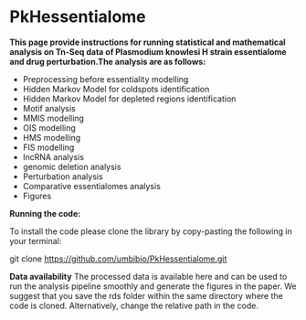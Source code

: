 # PkHessentialome
**This page provide instructions for running statistical and mathematical analysis on Tn-Seq data of Plasmodium knowlesi H strain essentialome and drug perturbation.The analysis are as follows:**

- Preprocessing before essentiality modelling
- Hidden Markov Model for coldspots identification
- Hidden Markov Model for depleted regions identification
- Motif analysis
- MMIS modelling
- OIS modelling
- HMS modelling
- FIS modelling
- lncRNA analysis
- genomic deletion analysis
- Perturbation analysis
- Comparative essentialomes analysis
- Figures

**Running the code:**

To install the code please clone the library by copy-pasting the following in your terminal:

git clone https://github.com/umbibio/PkHessentialome.git

**Data availability**
The processed data is available here and can be used to run the analysis pipeline smoothly and generate the figures in the paper. We suggest that you save the rds folder within the same directory where the code is cloned. Alternatively, change the relative path in the code.


